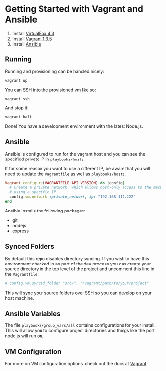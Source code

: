 Getting Started with Vagrant and Ansible
========================================

1. Install [VirtualBox 4.3](https://www.virtualbox.org/wiki/Downloads)
2. Install [Vagrant 1.3.5](http://downloads.vagrantup.com/)
3. Install [Ansible](http://www.ansibleworks.com/docs/intro_installation.html)

Running
-------
Running and provisioning can be handled nicely:

```
vagrant up
```

You can SSH into the provisioned vm like so:

```
vagrant ssh
```

And stop it:

```
vagrant halt
```

Done! You have a development environment with the latest Node.js.

Ansible
-------
Ansible is configured to run for the vagrant host
and you can see the specified private IP in `playbooks/hosts`. 

If for some reason you want to use a different IP,
be aware that you will need to update the `Vagrantfile` as well as `playbooks/hosts`.

```ruby
Vagrant.configure(VAGRANTFILE_API_VERSION) do |config|
  # Create a private network, which allows host-only access to the machine
  # using a specific IP.
  config.vm.network :private_network, ip: "192.168.111.222"
end
```

Ansible installs the following packages:
* git
* nodejs
* express

Synced Folders
--------------
By default this repo disables directory syncing.
If you wish to have this environment checked in as part of the dev process
you can create your source directory in the top level of the project
and uncomment this line in the `Vagrantfile`:

```ruby
# config.vm.synced_folder "src/", "/vagrant/path/to/your/project"
```

This will sync your source folders over SSH so you can develop on your host machine.

Ansible Variables
-----------------
The file `playbooks/group_vars/all` contains configurations for your install.
This will allow you to configure project directories and things like the port node js will run on.

VM Configuration
----------------
For more on VM configuration options, check out the docs at
[Vagrant](http://docs.vagrantup.com/v2/virtualbox/configuration.html)
